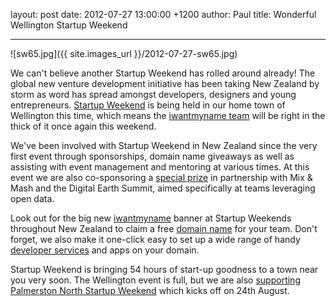 layout: post
date: 2012-07-27 13:00:00 +1200
author: Paul
title: Wonderful Wellington Startup Weekend



----

![sw65.jpg]({{ site.images_url }}/2012-07-27-sw65.jpg)

We can't believe another Startup Weekend has rolled around already! The global new venture development initiative has been taking New Zealand by storm as word has spread amongst developers, designers and young entrepreneurs. [Startup Weekend](http://wellington.startupweekend.org/) is being held in our home town of Wellington this time, which means the [iwantmyname team](https://iwantmyname.co.nz/about) will be right in the thick of it once again this weekend.

We've been involved with Startup Weekend in New Zealand since the very first event through sponsorships, domain name giveaways as well as assisting with event management and mentoring at various times. At this event we are also co-sponsoring a [special prize](https://iwantmyname.com/blog/2012/08/booting-startup-weekends-mix-mashup.html) in partnership with Mix & Mash and the Digital Earth Summit, aimed specifically at teams leveraging open data.

Look out for the big new [iwantmyname](https://iwantmyname.co.nz/) banner at Startup Weekends throughout New Zealand to claim a free [domain name](https://iwantmyname.co.nz/domains) for your team. Don't forget, we also make it one-click easy to set up a wide range of handy [developer services](https://iwantmyname.co.nz/services/developer/) and apps on your domain.

Startup Weekend is bringing 54 hours of start-up goodness to a town near you very soon. The Wellington event is full, but we are also [supporting Palmerston North Startup Weekend](http://palmynorth.startupweekend.org/2012/07/13/iwantmyname-partners-with-startup-weekend-palmerston-north/) which kicks off on 24th August.
